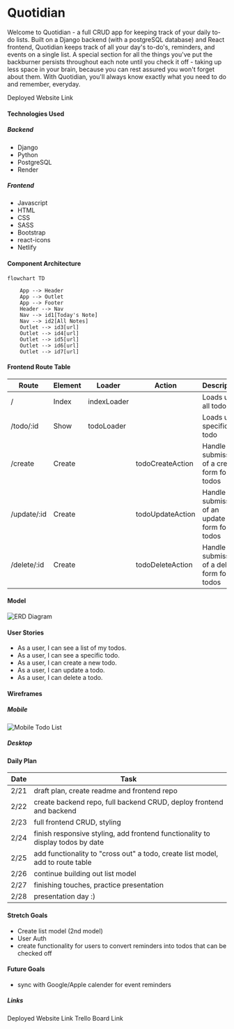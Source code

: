 # Quotidian
<!-- Github Intro -->
Welcome to Quotidian - a full CRUD app for keeping track of your daily to-do lists. Built on a Django backend (with a postgreSQL database) and React frontend, Quotidian keeps track of all your day's to-do's, reminders, and events on a single list. A special section for all the things you've put the backburner persists throughout each note until you check it off - taking up less space in your brain, because you can rest assured you won't forget about them. With Quotidian, you'll always know exactly what you need to do and remember, everyday.

Deployed Website Link

<!-- Marketing Intro -->
<!-- Welcome to Quotidian - your brain's super organized daily assistant. Stay on top of your day by keeping track of all your to-do's, reminders, and events for the day on a single note. A special section for all the things you've put the backburner persists throughout each note until you check it off - and they'll take up less space in your brain, because you can rest assured you won't forget about them.With Quotidian, you'll always know exactly what you need to do and remember, everyday. -->

#### Technologies Used

##### Backend
- Django
- Python
- PostgreSQL
- Render

##### Frontend
- Javascript
- HTML
- CSS
- SASS
- Bootstrap
- react-icons
- Netlify

#### Component Architecture
```mermaid
flowchart TD

    App --> Header
    App --> Outlet
    App --> Footer
    Header --> Nav
    Nav --> id1[Today's Note]
    Nav --> id2[All Notes]
    Outlet --> id3[url]
    Outlet --> id4[url]
    Outlet --> id5[url]
    Outlet --> id6[url]
    Outlet --> id7[url]
```

#### Frontend Route Table
|    Route     | Element |    Loader   |      Action      |                   Description                  |
|--------------|---------|-------------|------------------|------------------------------------------------|
|      /       | Index   | indexLoader |                  | Loads up all todos                             |
| /todo/:id    | Show    | todoLoader  |                  | Loads up a specific todo                       |
| /create      | Create  |             | todoCreateAction | Handle submission of a create form for todos   |
| /update/:id  | Create  |             | todoUpdateAction | Handle submission of an update form for todos  |
| /delete/:id  | Create  |             | todoDeleteAction | Handle submission of a delete form for todos   |

#### Model
![ERD Diagram](https://i.imgur.com/Heyawax.png)

#### User Stories
- As a user, I can see a list of my todos.
- As a user, I can see a specific todo.
- As a user, I can create a new todo.
- As a user, I can update a todo.
- As a user, I can delete a todo.

#### Wireframes
##### Mobile
![Mobile Todo List](https://i.imgur.com/IZNmn9Z.png)

##### Desktop

#### Daily Plan
| Date | Task |
|------|------|
| 2/21 | draft plan, create readme and frontend repo |
| 2/22 | create backend repo, full backend CRUD, deploy frontend and backend |
| 2/23 | full frontend CRUD, styling |
| 2/24 | finish responsive styling, add frontend functionality to display todos by date |
| 2/25 | add functionality to "cross out" a todo, create list model, add to route table |
| 2/26 | continue building out list model |
| 2/27 | finishing touches, practice presentation |
| 2/28 | presentation day :) |

#### Stretch Goals
- Create list model (2nd model)
- User Auth
- create functionality for users to convert reminders into todos that can be checked off

#### Future Goals
- sync with Google/Apple calender for event reminders

##### Links
Deployed Website Link
Trello Board Link
